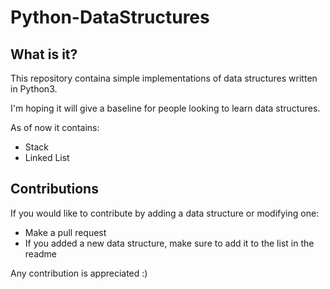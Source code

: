 # Python-DataStructures

## What is it?

This repository containa simple implementations of data structures written in Python3.

I'm hoping it will give a baseline for people looking to learn data structures.

As of now it contains:

* Stack
* Linked List

## Contributions

If you would like to contribute by adding a data structure or modifying one:

* Make a pull request
* If you added a new data structure, make sure to add it to the list in the readme

Any contribution is appreciated :)

